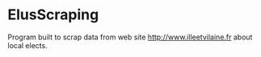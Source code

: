 # ElusScraping

Program built to scrap data from web site http://www.illeetvilaine.fr about local elects.
